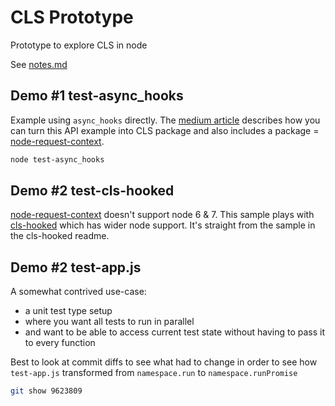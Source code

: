 # CLS Prototype

Prototype to explore CLS in node

See [notes.md](./notes.md)

## Demo #1 test-async_hooks

Example using `async_hooks` directly. The [medium article](https://medium.com/@guysegev/async-hooks-a-whole-new-world-of-opportunities-a1a6daf1990a) describes how you can turn this API example into CLS package and also includes a package = [node-request-context](https://www.npmjs.com/package/node-request-context).

```bash
node test-async_hooks
```

## Demo #2 test-cls-hooked

[node-request-context](https://www.npmjs.com/package/node-request-context) doesn't support node 6 & 7. This sample plays with [cls-hooked](https://www.npmjs.com/package/cls-hooked) which has wider node support. It's straight from the sample in the cls-hooked readme.

## Demo #2 test-app.js

A somewhat contrived use-case:
* a unit test type setup
* where you want all tests to run in parallel
* and want to be able to access current test state without having to pass it to every function

Best to look at commit diffs to see what had to change in order to see how `test-app.js` transformed from `namespace.run` to `namespace.runPromise`

```bash
git show 9623809
```